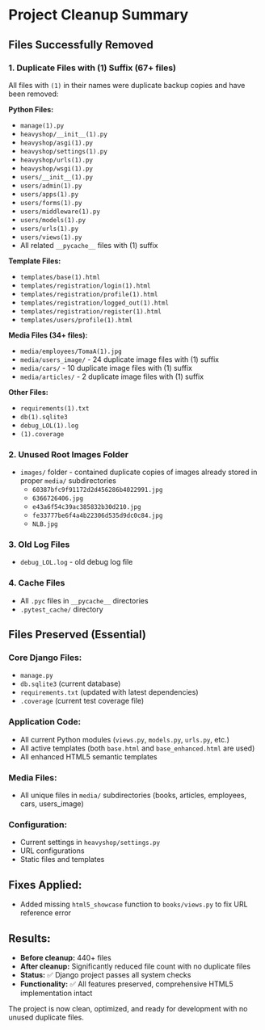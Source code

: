 # Project Cleanup Summary

## Files Successfully Removed

### 1. Duplicate Files with (1) Suffix (67+ files)
All files with `(1)` in their names were duplicate backup copies and have been removed:

**Python Files:**
- `manage(1).py`
- `heavyshop/__init__(1).py`
- `heavyshop/asgi(1).py`
- `heavyshop/settings(1).py`
- `heavyshop/urls(1).py`
- `heavyshop/wsgi(1).py`
- `users/__init__(1).py`
- `users/admin(1).py`
- `users/apps(1).py`
- `users/forms(1).py`
- `users/middleware(1).py`
- `users/models(1).py`
- `users/urls(1).py`
- `users/views(1).py`
- All related `__pycache__` files with (1) suffix

**Template Files:**
- `templates/base(1).html`
- `templates/registration/login(1).html`
- `templates/registration/profile(1).html`
- `templates/registration/logged_out(1).html`
- `templates/registration/register(1).html`
- `templates/users/profile(1).html`

**Media Files (34+ files):**
- `media/employees/TomaA(1).jpg`
- `media/users_image/` - 24 duplicate image files with (1) suffix
- `media/cars/` - 10 duplicate image files with (1) suffix
- `media/articles/` - 2 duplicate image files with (1) suffix

**Other Files:**
- `requirements(1).txt`
- `db(1).sqlite3`
- `debug_LOL(1).log`
- `(1).coverage`

### 2. Unused Root Images Folder
- `images/` folder - contained duplicate copies of images already stored in proper `media/` subdirectories
  - `60387bfc9f91172d2d456286b4022991.jpg`
  - `6366726406.jpg`
  - `e43a6f54c39ac385832b30d210.jpg`
  - `fe33777be6f4a4b22306d535d9dc0c84.jpg`
  - `NLB.jpg`

### 3. Old Log Files
- `debug_LOL.log` - old debug log file

### 4. Cache Files
- All `.pyc` files in `__pycache__` directories
- `.pytest_cache/` directory

## Files Preserved (Essential)

### Core Django Files:
- `manage.py`
- `db.sqlite3` (current database)
- `requirements.txt` (updated with latest dependencies)
- `.coverage` (current test coverage file)

### Application Code:
- All current Python modules (`views.py`, `models.py`, `urls.py`, etc.)
- All active templates (both `base.html` and `base_enhanced.html` are used)
- All enhanced HTML5 semantic templates

### Media Files:
- All unique files in `media/` subdirectories (books, articles, employees, cars, users_image)

### Configuration:
- Current settings in `heavyshop/settings.py`
- URL configurations
- Static files and templates

## Fixes Applied:
- Added missing `html5_showcase` function to `books/views.py` to fix URL reference error

## Results:
- **Before cleanup:** 440+ files
- **After cleanup:** Significantly reduced file count with no duplicate files
- **Status:** ✅ Django project passes all system checks
- **Functionality:** ✅ All features preserved, comprehensive HTML5 implementation intact

The project is now clean, optimized, and ready for development with no unused duplicate files.